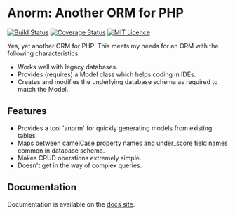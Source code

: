 # Anorm: Another ORM for PHP

[![Build Status](https://github.com/saygoweb/anorm/actions/workflows/php.yml/badge.svg?branch=master)](https://github.com/saygoweb/anorm/actions/workflows/php.yml?query=branch%3Amaster)
[![Coverage Status](https://coveralls.io/repos/github/saygoweb/anorm/badge.svg?branch=master)](https://coveralls.io/github/saygoweb/anorm?branch=master)
[![MIT Licence](https://badges.frapsoft.com/os/mit/mit.svg?v=103)](https://opensource.org/licenses/mit-license.php)

Yes, yet another ORM for PHP. This meets my needs for an ORM with the following characteristics:

* Works well with legacy databases.
* Provides (requires) a Model class which helps coding in IDEs.
* Creates and modifies the underlying database schema as required to match the Model.

## Features

* Provides a tool 'anorm' for quickly generating models from existing tables.
* Maps between camelCase property names and under_score field names common in database schema.
* Makes CRUD operations extremely simple.
* Doesn't get in the way of complex queries.

## Documentation

Documentation is available on the [docs site](https://saygoweb.github.io/anorm).